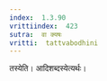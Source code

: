 ```yaml
---
index:  1.3.90
vrittiindex:  423
sutra:  वा क्यषः
vritti:  tattvabodhini 
---
```


तस्येति। आदिशब्दस्येत्यर्थः। 

